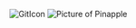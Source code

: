 ![GitIcon](https://avatars.githubusercontent.com/u/92825831?s=400&v=4)
![Picture of Pinapple](https://www.google.com/url?sa=i&url=https%3A%2F%2Fwww.pexels.com%2Fsearch%2Fpineapple%2F&psig=AOvVaw1Pg2v9aa5X21ZXmZi96eAd&ust=1637775490090000&source=images&cd=vfe&ved=0CAsQjRxqFwoTCIjLwaiDr_QCFQAAAAAdAAAAABAD)
